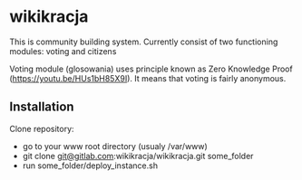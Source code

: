 # wikikracja
This is community building system. Currently consist of two functioning modules: voting and citizens

Voting module (glosowania) uses principle known as Zero Knowledge Proof (https://youtu.be/HUs1bH85X9I). It means that voting is fairly anonymous.

## Installation
Clone repository:
- go to your www root directory (usualy /var/www)
- git clone git@gitlab.com:wikikracja/wikikracja.git some_folder
- run some_folder/deploy_instance.sh
